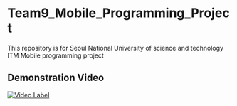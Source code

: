 # Team9_Mobile_Programming_Project
This repository is for Seoul National University of science and technology ITM Mobile programming project
## Demonstration Video
[![Video Label](http://img.youtube.com/vi/WgcjliebsNQ/0.jpg)](https://www.youtube.com/watch?v=WgcjliebsNQ)
